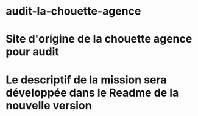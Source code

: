 # audit-la-chouette-agence
# Site d'origine de la chouette agence pour audit
# Le descriptif de la mission sera développée dans le Readme de la nouvelle version
